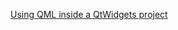 [Using QML inside a QtWidgets project](https://support.crosscontrol.com/kb/using-qml-inside-qtwidgets-project)
